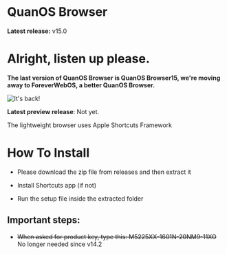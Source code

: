 # QuanOS Browser
**Latest release:** v15.0

# Alright, listen up please.

**The last version of QuanOS Browser is QuanOS Browser15, we're moving away to ForeverWebOS, a better QuanOS Browser.**

![It's back!](https://github.com/user-attachments/assets/b65086db-f051-443b-8a16-429128f5400e)

**Latest preview release**: Not yet.

The lightweight browser uses Apple Shortcuts Framework

# How To Install
- Please download the zip file from releases and then extract it

- Install Shortcuts app (if not)

- Run the setup file inside the extracted folder

## Important steps:

- ~~When asked for product key, type this: M5225XX-1601N-20NM9-11XO~~ No longer needed since v14.2
